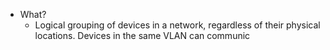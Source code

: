 - What?
	- Logical grouping of devices in a network, regardless of their physical locations. Devices in the same VLAN can communic